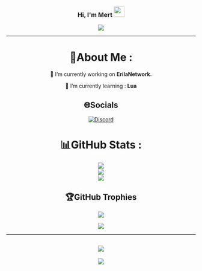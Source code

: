 <h3 align="center">
  Hi, I'm Mert
  <img src="https://media.giphy.com/media/hvRJCLFzcasrR4ia7z/giphy.gif" width="28">
</h3>
<p align="center">
  <a href="https://github.com/xRookieFight"><img src="https://readme-typing-svg.herokuapp.com?color=%2336BCF7&center=true&vCenter=true&lines=Hi+%2C+welcome+to+my+profile!"></a>
</p>

---
<div align="center">
  
# 💫About Me :
🔭 I’m currently working on **ErilaNetwork.**
  
🌱 I’m currently learning : **Lua**



## 🌐Socials
 [![Discord](https://img.shields.io/badge/Discord-%239146FF.svg?logo=Discord&logoColor=white)](https://discord.gg/h5yegyXy84) 

# 📊GitHub Stats :
![](https://github-readme-stats.vercel.app/api?username=xRookieFight&theme=radical&hide_border=false&include_all_commits=false&count_private=false)<br/>
![](https://github-readme-streak-stats.herokuapp.com/?user=xRookieFight&theme=radical&hide_border=false)<br/>
![](https://github-readme-stats.vercel.app/api/top-langs/?username=xRookieFight&theme=radical&hide_border=false&include_all_commits=false&count_private=false&layout=compact)

## 🏆GitHub Trophies
![](https://github-profile-trophy.vercel.app/?username=xRookieFight&theme=discord&no-frame=false&no-bg=false&margin-w=4)

  
  
![](https://quotes-github-readme.vercel.app/api?type=horizontal&theme=merko)

---
![](http://ForTheBadge.com/images/badges/built-by-developers.svg)
---
![](https://komarev.com/ghpvc/?username=xRookieFight&label=Visitors+Count&color=brightgreen)
</div>

